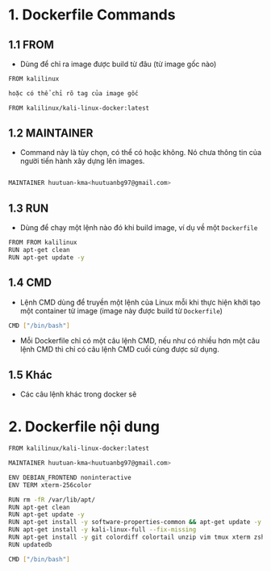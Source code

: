 
# 1. Dockerfile Commands
## 1.1 FROM
- Dùng để chỉ ra image được build từ đâu (từ image gốc nào)
```sh
FROM kalilinux

hoặc có thể chỉ rõ tag của image gốc

FROM kalilinux/kali-linux-docker:latest
```

## 1.2 MAINTAINER
- Command này là tùy chọn, có thể có hoặc không. Nó chưa thông tin của người tiến hành xây dựng lên images.
```sh

MAINTAINER huutuan-kma<huutuanbg97@gmail.com>

```

## 1.3 RUN
- Dùng để chạy một lệnh nào đó khi build image, ví dụ về một `Dockerfile`
```sh
FROM FROM kalilinux
RUN apt-get clean
RUN apt-get update -y
```


## 1.4 CMD
- Lệnh CMD dùng để truyền một lệnh của Linux mỗi khi thực hiện khởi tạo một container từ image (image này được build từ `Dockerfile`)

```sh 
CMD ["/bin/bash"]
```
- Mỗi Dockerfile chỉ có một câu lệnh CMD, nếu như có nhiều hơn một câu lệnh CMD thì chỉ có câu lệnh CMD cuối cùng được sử dụng.
## 1.5 Khác
- Các câu lệnh khác trong docker sẽ 
# 2. Dockerfile nội dung

```sh
FROM kalilinux/kali-linux-docker:latest

MAINTAINER huutuan-kma<huutuanbg97@gmail.com>

ENV DEBIAN_FRONTEND noninteractive
ENV TERM xterm-256color

RUN rm -fR /var/lib/apt/
RUN apt-get clean
RUN apt-get update -y
RUN apt-get install -y software-properties-common && apt-get update -y
RUN apt-get install -y kali-linux-full --fix-missing
RUN apt-get install -y git colordiff colortail unzip vim tmux xterm zsh curl telnet strace ltrace tmate
RUN updatedb

CMD ["/bin/bash"]
```
